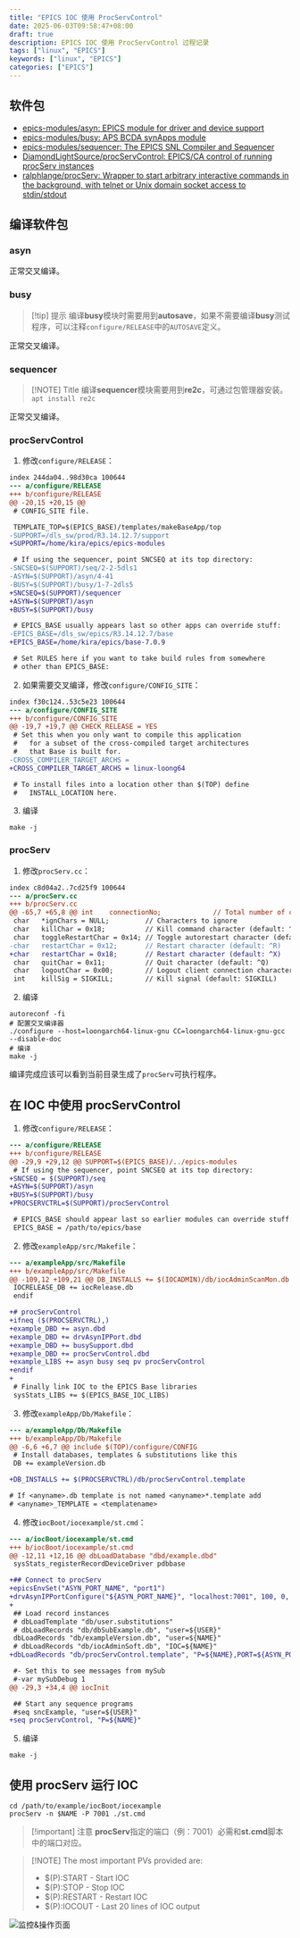 ```yaml
---
title: "EPICS IOC 使用 ProcServControl"
date: 2025-06-03T09:58:47+08:00
draft: true
description: EPICS IOC 使用 ProcServControl 过程记录
tags: ["linux", "EPICS"]
keywords: ["linux", "EPICS"]
categories: ["EPICS"]
---
```


## 软件包
* [epics-modules/asyn: EPICS module for driver and device support](https://github.com/epics-modules/asyn)
* [epics-modules/busy: APS BCDA synApps module](https://github.com/epics-modules/busy)
* [epics-modules/sequencer: The EPICS SNL Compiler and Sequencer](https://github.com/epics-modules/sequencer)
* [DiamondLightSource/procServControl: EPICS/CA control of running procServ instances](https://github.com/DiamondLightSource/procServControl)
* [ralphlange/procServ: Wrapper to start arbitrary interactive commands in the background, with telnet or Unix domain socket access to stdin/stdout](https://github.com/ralphlange/procServ)

## 编译软件包

### asyn

正常交叉编译。

### busy

> [!tip] 提示
> 编译**busy**模块时需要用到**autosave**，如果不需要编译**busy**测试程序，可以注释`configure/RELEASE`中的`AUTOSAVE`定义。

正常交叉编译。

### sequencer

> [!NOTE] Title
> 编译**sequencer**模块需要用到**re2c**，可通过包管理器安装。
> `apt install re2c`

正常交叉编译。

### procServControl

1. 修改`configure/RELEASE`：
``` diff { title="configure/RELEASE" }
index 244da04..98d30ca 100644
--- a/configure/RELEASE
+++ b/configure/RELEASE
@@ -20,15 +20,15 @@
 # CONFIG_SITE file.

 TEMPLATE_TOP=$(EPICS_BASE)/templates/makeBaseApp/top
-SUPPORT=/dls_sw/prod/R3.14.12.7/support
+SUPPORT=/home/kira/epics/epics-modules

 # If using the sequencer, point SNCSEQ at its top directory:
-SNCSEQ=$(SUPPORT)/seq/2-2-5dls1
-ASYN=$(SUPPORT)/asyn/4-41
-BUSY=$(SUPPORT)/busy/1-7-2dls5
+SNCSEQ=$(SUPPORT)/sequencer
+ASYN=$(SUPPORT)/asyn
+BUSY=$(SUPPORT)/busy

 # EPICS_BASE usually appears last so other apps can override stuff:
-EPICS_BASE=/dls_sw/epics/R3.14.12.7/base
+EPICS_BASE=/home/kira/epics/base-7.0.9

 # Set RULES here if you want to take build rules from somewhere
 # other than EPICS_BASE:
```

2. 如果需要交叉编译，修改`configure/CONFIG_SITE`：
``` diff { title="configure/CONFIG_SITE" }
index f30c124..53c5e23 100644
--- a/configure/CONFIG_SITE
+++ b/configure/CONFIG_SITE
@@ -19,7 +19,7 @@ CHECK_RELEASE = YES
 # Set this when you only want to compile this application
 #   for a subset of the cross-compiled target architectures
 #   that Base is built for.
-CROSS_COMPILER_TARGET_ARCHS =
+CROSS_COMPILER_TARGET_ARCHS = linux-loong64

 # To install files into a location other than $(TOP) define
 #   INSTALL_LOCATION here.
```

3. 编译
``` shell
make -j
```

### procServ

1. 修改`procServ.cc`：
``` diff { title="procServ.cc" }
index c8d04a2..7cd25f9 100644
--- a/procServ.cc
+++ b/procServ.cc
@@ -65,7 +65,8 @@ int    connectionNo;             // Total number of connections
 char   *ignChars = NULL;         // Characters to ignore
 char   killChar = 0x18;          // Kill command character (default: ^X)
 char   toggleRestartChar = 0x14; // Toggle autorestart character (default: ^T)
-char   restartChar = 0x12;       // Restart character (default: ^R)
+char   restartChar = 0x18;       // Restart character (default: ^X)
 char   quitChar = 0x11;          // Quit character (default: ^Q)
 char   logoutChar = 0x00;        // Logout client connection character (default: none)
 int    killSig = SIGKILL;        // Kill signal (default: SIGKILL)
```

2. 编译
``` shell
autoreconf -fi
# 配置交叉编译器
./configure --host=loongarch64-linux-gnu CC=loongarch64-linux-gnu-gcc --disable-doc
# 编译
make -j
```

编译完成应该可以看到当前目录生成了`procServ`可执行程序。

## 在 IOC 中使用 procServControl

1. 修改`configure/RELEASE`：

``` diff { title="configure/RELEASE" }
--- a/configure/RELEASE
+++ b/configure/RELEASE
@@ -29,9 +29,12 @@ SUPPORT=$(EPICS_BASE)/../epics-modules
 # If using the sequencer, point SNCSEQ at its top directory:
+SNCSEQ = $(SUPPORT)/seq
+ASYN=$(SUPPORT)/asyn
+BUSY=$(SUPPORT)/busy
+PROCSERVCTRL=$(SUPPORT)/procServControl

 # EPICS_BASE should appear last so earlier modules can override stuff:
 EPICS_BASE = /path/to/epics/base
```
2. 修改`exampleApp/src/Makefile`：

``` diff { title="exampleApp/src/Makefile" }
--- a/exampleApp/src/Makefile
+++ b/exampleApp/src/Makefile
@@ -109,12 +109,21 @@ DB_INSTALLS += $(IOCADMIN)/db/iocAdminScanMon.db
 IOCRELEASE_DB += iocRelease.db
 endif

+# procServControl
+ifneq ($(PROCSERVCTRL),)
+example_DBD += asyn.dbd
+example_DBD += drvAsynIPPort.dbd
+example_DBD += busySupport.dbd
+example_DBD += procServControl.dbd
+example_LIBS += asyn busy seq pv procServControl
+endif
+
 # Finally link IOC to the EPICS Base libraries
 sysStats_LIBS += $(EPICS_BASE_IOC_LIBS)
```
3. 修改`exampleApp/Db/Makefile`：

``` diff { title="exampleApp/Db/Makefile" }
--- a/exampleApp/Db/Makefile
+++ b/exampleApp/Db/Makefile
@@ -6,6 +6,7 @@ include $(TOP)/configure/CONFIG
 # Install databases, templates & substitutions like this
 DB += exampleVersion.db

+DB_INSTALLS += $(PROCSERVCTRL)/db/procServControl.template

# If <anyname>.db template is not named <anyname>*.template add
# <anyname>_TEMPLATE = <templatename>
```

4. 修改`iocBoot/iocexample/st.cmd`：

``` diff { title="iocBoot/iocexample/st.cmd" }
--- a/iocBoot/iocexample/st.cmd
+++ b/iocBoot/iocexample/st.cmd
@@ -12,11 +12,16 @@ dbLoadDatabase "dbd/example.dbd"
 sysStats_registerRecordDeviceDriver pdbbase

+## Connect to procServ
+epicsEnvSet("ASYN_PORT_NAME", "port1")
+drvAsynIPPortConfigure("${ASYN_PORT_NAME}", "localhost:7001", 100, 0, 0)
+
 ## Load record instances
 # dbLoadTemplate "db/user.substitutions"
 # dbLoadRecords "db/dbSubExample.db", "user=${USER}"
 dbLoadRecords "db/exampleVersion.db", "user=${NAME}"
 # dbLoadRecords "db/iocAdminSoft.db", "IOC=${NAME}"
+dbLoadRecords "db/procServControl.template", "P=${NAME},PORT=${ASYN_PORT_NAME}"

 #- Set this to see messages from mySub
 #-var mySubDebug 1
@@ -29,3 +34,4 @@ iocInit

 ## Start any sequence programs
 #seq sncExample, "user=${USER}"
+seq procServControl, "P=${NAME}"
```

5. 编译

``` shell
make -j
```

## 使用 procServ 运行 IOC

``` shell
cd /path/to/example/iocBoot/iocexample
procServ -n $NAME -P 7001 ./st.cmd
```

> [!important] 注意
> **procServ**指定的端口（例：7001）必需和**st.cmd**脚本中的端口对应。

> [!NOTE] The most important PVs provided are:
> * $(P):START - Start IOC
> * $(P):STOP - Stop IOC
> * $(P):RESTART - Restart IOC
> * $(P):IOCOUT - Last 20 lines of IOC output

![监控&操作页面](https://cdn.jsdelivr.net/gh/kira-96/Picture@main/blog/images/PixPin_2025-06-03_13-44-09.png)
